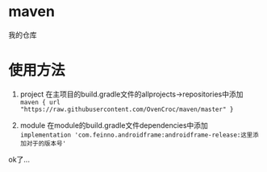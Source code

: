 # maven
我的仓库

# 使用方法
1. project
在主项目的build.gradle文件的allprojects->repositories中添加<br>
`maven {
    url "https://raw.githubusercontent.com/OvenCroc/maven/master"
}`

2. module
在module的build.gradle文件dependencies中添加<br>
`implementation 'com.feinno.androidframe:androidframe-release:这里添加对于的版本号'`

ok了...

